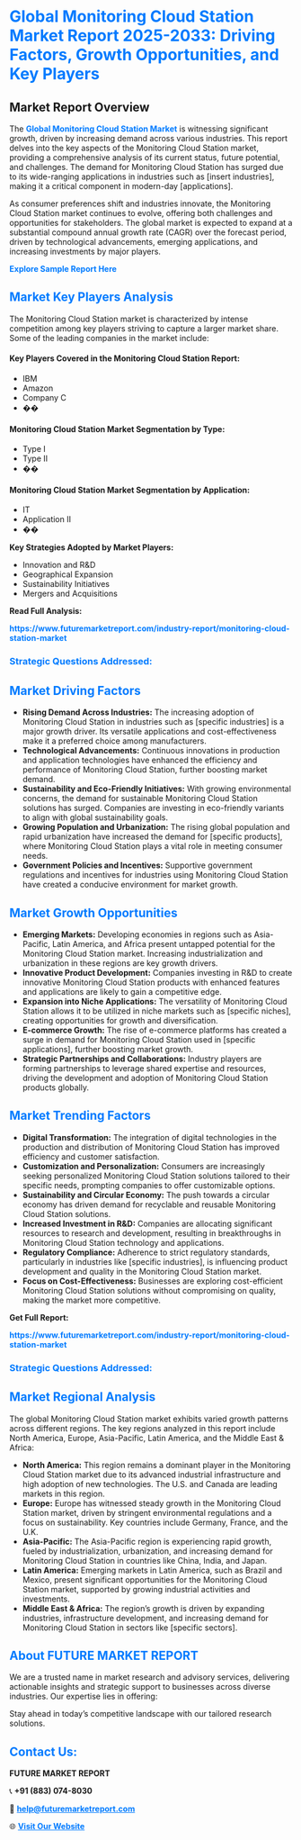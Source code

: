 <h1 style="color: #007BFF;">Global Monitoring Cloud Station Market Report 2025-2033: Driving Factors, Growth Opportunities, and Key Players</h1>

<section id="overview">
<h2>Market Report Overview</h2>
<p>The <a href="https://www.futuremarketreport.com/industry-report/monitoring-cloud-station-market" style="color: #007BFF; text-decoration: none;"><strong>Global Monitoring Cloud Station Market</strong></a> is witnessing significant growth, driven by increasing demand across various industries. This report delves into the key aspects of the Monitoring Cloud Station market, providing a comprehensive analysis of its current status, future potential, and challenges. The demand for Monitoring Cloud Station has surged due to its wide-ranging applications in industries such as [insert industries], making it a critical component in modern-day [applications].</p>
<p>As consumer preferences shift and industries innovate, the Monitoring Cloud Station market continues to evolve, offering both challenges and opportunities for stakeholders. The global market is expected to expand at a substantial compound annual growth rate (CAGR) over the forecast period, driven by technological advancements, emerging applications, and increasing investments by major players.</p>
</section>

<section id="overview">
<p><a href="https://www.futuremarketreport.com/request-sample/reportId=118696" style="color: #007BFF; text-decoration: none;"><strong>Explore Sample Report Here</strong></a></p>
</section>

<section id="key-players">
<h2 style="color: #007BFF;">Market Key Players Analysis</h2>
<p>The Monitoring Cloud Station market is characterized by intense competition among key players striving to capture a larger market share. Some of the leading companies in the market include:</p>
<h4>Key Players Covered in the Monitoring Cloud Station Report:</h4>
<ul><li>IBM</li><li>Amazon</li><li>Company C</li><li>��</li></ul>
<h4>Monitoring Cloud Station Market Segmentation by Type:</h4>
<ul><li>Type I</li><li>Type II</li><li>��</li></ul>

<h4>Monitoring Cloud Station Market Segmentation by Application:</h4>
<ul><li>IT</li><li>Application II</li><li>��</li></ul>
<p><strong>Key Strategies Adopted by Market Players:</strong></p>
<ul>
<li>Innovation and R&D</li>
<li>Geographical Expansion</li>
<li>Sustainability Initiatives</li>
<li>Mergers and Acquisitions</li>
</ul>
</section>

<section>
<p><strong>Read Full Analysis: </strong></p><a href="https://www.futuremarketreport.com/industry-report/monitoring-cloud-station-market" style="color: #007BFF; text-decoration: none;"><strong>https://www.futuremarketreport.com/industry-report/monitoring-cloud-station-market</strong></a>
<h3 style="color: #007BFF;">Strategic Questions Addressed:</h3>
</section>

<section id="driving-factors">
<h2 style="color: #007BFF;">Market Driving Factors</h2>
<ul>
<li><strong>Rising Demand Across Industries:</strong> The increasing adoption of Monitoring Cloud Station in industries such as [specific industries] is a major growth driver. Its versatile applications and cost-effectiveness make it a preferred choice among manufacturers.</li>
<li><strong>Technological Advancements:</strong> Continuous innovations in production and application technologies have enhanced the efficiency and performance of Monitoring Cloud Station, further boosting market demand.</li>
<li><strong>Sustainability and Eco-Friendly Initiatives:</strong> With growing environmental concerns, the demand for sustainable Monitoring Cloud Station solutions has surged. Companies are investing in eco-friendly variants to align with global sustainability goals.</li>
<li><strong>Growing Population and Urbanization:</strong> The rising global population and rapid urbanization have increased the demand for [specific products], where Monitoring Cloud Station plays a vital role in meeting consumer needs.</li>
<li><strong>Government Policies and Incentives:</strong> Supportive government regulations and incentives for industries using Monitoring Cloud Station have created a conducive environment for market growth.</li>
</ul>
</section>

<section id="growth-opportunities">
<h2 style="color: #007BFF;">Market Growth Opportunities</h2>
<ul>
<li><strong>Emerging Markets:</strong> Developing economies in regions such as Asia-Pacific, Latin America, and Africa present untapped potential for the Monitoring Cloud Station market. Increasing industrialization and urbanization in these regions are key growth drivers.</li>
<li><strong>Innovative Product Development:</strong> Companies investing in R&D to create innovative Monitoring Cloud Station products with enhanced features and applications are likely to gain a competitive edge.</li>
<li><strong>Expansion into Niche Applications:</strong> The versatility of Monitoring Cloud Station allows it to be utilized in niche markets such as [specific niches], creating opportunities for growth and diversification.</li>
<li><strong>E-commerce Growth:</strong> The rise of e-commerce platforms has created a surge in demand for Monitoring Cloud Station used in [specific applications], further boosting market growth.</li>
<li><strong>Strategic Partnerships and Collaborations:</strong> Industry players are forming partnerships to leverage shared expertise and resources, driving the development and adoption of Monitoring Cloud Station products globally.</li>
</ul>
</section>

<section id="trending-factors">
<h2 style="color: #007BFF;">Market Trending Factors</h2>
<ul>
<li><strong>Digital Transformation:</strong> The integration of digital technologies in the production and distribution of Monitoring Cloud Station has improved efficiency and customer satisfaction.</li>
<li><strong>Customization and Personalization:</strong> Consumers are increasingly seeking personalized Monitoring Cloud Station solutions tailored to their specific needs, prompting companies to offer customizable options.</li>
<li><strong>Sustainability and Circular Economy:</strong> The push towards a circular economy has driven demand for recyclable and reusable Monitoring Cloud Station solutions.</li>
<li><strong>Increased Investment in R&D:</strong> Companies are allocating significant resources to research and development, resulting in breakthroughs in Monitoring Cloud Station technology and applications.</li>
<li><strong>Regulatory Compliance:</strong> Adherence to strict regulatory standards, particularly in industries like [specific industries], is influencing product development and quality in the Monitoring Cloud Station market.</li>
<li><strong>Focus on Cost-Effectiveness:</strong> Businesses are exploring cost-efficient Monitoring Cloud Station solutions without compromising on quality, making the market more competitive.</li>
</ul>
</section>

<section>
<p><strong>Get Full Report: </strong></p><a href="https://www.futuremarketreport.com/industry-report/monitoring-cloud-station-market" style="color: #007BFF; text-decoration: none;"><strong>https://www.futuremarketreport.com/industry-report/monitoring-cloud-station-market</strong></a>
<h3 style="color: #007BFF;">Strategic Questions Addressed:</h3>
</section>


<section id="regional-analysis">
<h2 style="color: #007BFF;">Market Regional Analysis</h2>
<p>The global Monitoring Cloud Station market exhibits varied growth patterns across different regions. The key regions analyzed in this report include North America, Europe, Asia-Pacific, Latin America, and the Middle East & Africa:</p>
<ul>
<li><strong>North America:</strong> This region remains a dominant player in the Monitoring Cloud Station market due to its advanced industrial infrastructure and high adoption of new technologies. The U.S. and Canada are leading markets in this region.</li>
<li><strong>Europe:</strong> Europe has witnessed steady growth in the Monitoring Cloud Station market, driven by stringent environmental regulations and a focus on sustainability. Key countries include Germany, France, and the U.K.</li>
<li><strong>Asia-Pacific:</strong> The Asia-Pacific region is experiencing rapid growth, fueled by industrialization, urbanization, and increasing demand for Monitoring Cloud Station in countries like China, India, and Japan.</li>
<li><strong>Latin America:</strong> Emerging markets in Latin America, such as Brazil and Mexico, present significant opportunities for the Monitoring Cloud Station market, supported by growing industrial activities and investments.</li>
<li><strong>Middle East & Africa:</strong> The region’s growth is driven by expanding industries, infrastructure development, and increasing demand for Monitoring Cloud Station in sectors like [specific sectors].</li>
</ul>
</section>

<footer>
<h2 style="color: #007BFF;">About FUTURE MARKET REPORT</h2>
<p>We are a trusted name in market research and advisory services, delivering actionable insights and strategic support to businesses across diverse industries. Our expertise lies in offering:</p>

<p>Stay ahead in today’s competitive landscape with our tailored research solutions.</p>

<h2 style="color: #007BFF;">Contact Us:</h2>
<p><strong>FUTURE MARKET REPORT</strong></p>
<p>📞 <strong>+91 (883) 074-8030</strong></p>
<p>📧 <strong><a href="mailto:help@futuremarketreport.com" style="color: #007BFF;">help@futuremarketreport.com</a></strong></p>
<p>🌐 <strong><a href="https://www.futuremarketreport.com/" style="color: #007BFF;">Visit Our Website</a></strong></p>
</footer>